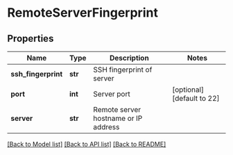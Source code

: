 # RemoteServerFingerprint

## Properties
Name | Type | Description | Notes
------------ | ------------- | ------------- | -------------
**ssh_fingerprint** | **str** | SSH fingerprint of server | 
**port** | **int** | Server port | [optional] [default to 22]
**server** | **str** | Remote server hostname or IP address | 

[[Back to Model list]](../README.md#documentation-for-models) [[Back to API list]](../README.md#documentation-for-api-endpoints) [[Back to README]](../README.md)

